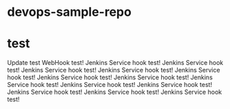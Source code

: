 # devops-sample-repo

# test
Update test
WebHook test!
Jenkins Service hook test!
Jenkins Service hook test!
Jenkins Service hook test!
Jenkins Service hook test!
Jenkins Service hook test!
Jenkins Service hook test!
Jenkins Service hook test!
Jenkins Service hook test!
Jenkins Service hook test!
Jenkins Service hook test!
Jenkins Service hook test!
Jenkins Service hook test!
Jenkins Service hook test!
